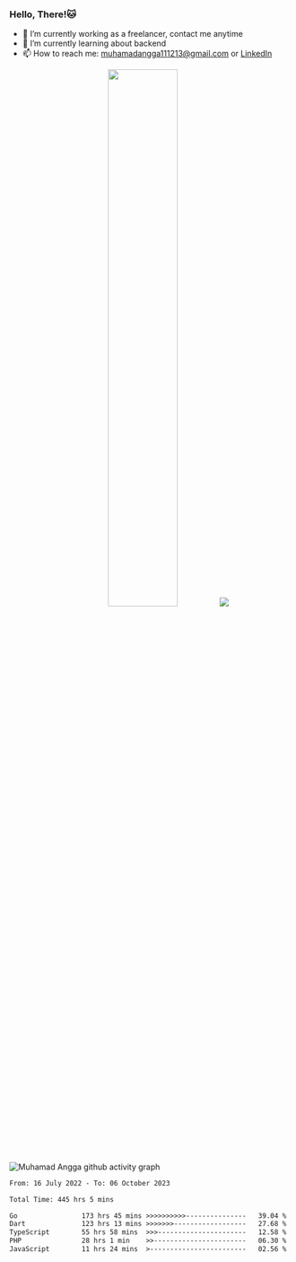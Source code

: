 
### Hello, There!🐱

- 🔭 I’m currently working as a freelancer, contact me anytime
- 🌱 I’m currently learning about backend
- 📫 How to reach me: [muhamadangga111213@gmail.com](mailto:muhamadangga111213@gmail.com) or [LinkedIn](https://www.linkedin.com/in/muhamad-angga)

<p align="center">
    <img width="49.5%" src="https://github-readme-stats.vercel.app/api?username=muhangga&count_private=true&theme=ocean_dark&show_icons=true" />
    &nbsp;
    <img src="https://github-readme-stats.vercel.app/api/top-langs/?username=muhangga&langs_count=8&layout=compact&theme=ocean_dark&show_icons=true" />
</p>

![Muhamad Angga github activity graph](https://github-readme-activity-graph.cyclic.app/graph?username=muhangga&custom_title=Angga&color=708090&theme=github-dark)


<!--START_SECTION:waka-->

```txt
From: 16 July 2022 - To: 06 October 2023

Total Time: 445 hrs 5 mins

Go                173 hrs 45 mins >>>>>>>>>>---------------   39.04 %
Dart              123 hrs 13 mins >>>>>>>------------------   27.68 %
TypeScript        55 hrs 58 mins  >>>----------------------   12.58 %
PHP               28 hrs 1 min    >>-----------------------   06.30 %
JavaScript        11 hrs 24 mins  >------------------------   02.56 %
```

<!--END_SECTION:waka-->
